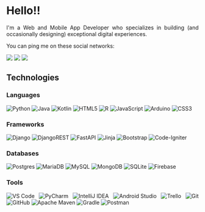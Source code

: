 # Hello!!
<div align="justify">

I'm a Web and Mobile App Developer who specializes in building (and occasionally designing) exceptional digital experiences.

You can ping me on these social networks:  
  
[![](https://img.shields.io/badge/Instagram-E4405F?style=flat-square&logo=instagram&logoColor=white
)](https://www.instagram.com/whooserick/?hl=en)
[![](https://img.shields.io/badge/LinkedIn-0077B5?style=flat-square&logo=linkedin&logoColor=white)](https://www.linkedin.com/in/erick-hernandez-93361618b/)
[![](https://img.shields.io/badge/-yerickk8@gmail.com-red?style=flat-square&logo=gmail&logoColor=white)](mailto:yerickk8@gmail.com)

## Technologies

### Languages

![Python](https://img.shields.io/badge/-Python-3670A0?style=flat-square&logo=python&logoColor=white)
![Java](https://img.shields.io/badge/-Java-ED2025?style=flat-square&logo=ORACLE&logoColor=white&color=ED2025)
![Kotlin](https://img.shields.io/badge/Kotlin-%230095D5.svg?style=flat-square&logo=kotlin&logoColor=white)
![HTML5](https://img.shields.io/badge/-HTML5-E44D27?style=flat-square&logo=html5&logoColor=ffffff)
![R](https://img.shields.io/badge/R-%23276DC3.svg?style=flat-square&logo=r&logoColor=white)
![JavaScript](https://img.shields.io/badge/-JavaScript-F7DF1C?style=flat-square&logo=javascript&logoColor=black&color=F7DF1C)
![Arduino](https://img.shields.io/badge/-Arduino-00979D?style=flat-square&logo=Arduino&logoColor=white)
![CSS3](https://img.shields.io/badge/-CSS3-1572B6?style=flat-square&logo=css3)  

### Frameworks

![Django](https://img.shields.io/badge/Django-092E20?style=flat-square&logo=django&logoColor=white)
![DjangoREST](https://img.shields.io/badge/DJANGO-REST-ff1709?style=flat-square&logo=django&logoColor=white&color=ff1709&labelColor=gray)
![FastAPI](https://img.shields.io/badge/FastAPI-005571?style=flat-square&logo=fastapi)
![Jinja](https://img.shields.io/badge/Jinja-white.svg?style=flat-square&logo=jinja&logoColor=black)
![Bootstrap](https://img.shields.io/badge/Bootstrap-563D7C?style=flat-square&logo=bootstrap&logoColor=white)
![Code-Igniter](https://img.shields.io/badge/React-20232A?style=for-the-badge&logo=react&logoColor=61DAFB)

### Databases

![Postgres](https://img.shields.io/badge/Postgres-316192?style=flat-square&logo=postgresql&logoColor=white)
![MariaDB](https://img.shields.io/badge/MariaDB-003545?style=flat-square&logo=mariadb&logoColor=white)
![MySQL](https://img.shields.io/badge/MySQL-00f?style=flat-square&logo=mysql&logoColor=white)
![MongoDB](https://img.shields.io/badge/MongoDB-4ea94b?style=flat-square&logo=mongodb&logoColor=white)
![SQLite](https://img.shields.io/badge/SQLite-07405e?style=flat-square&logo=sqlite&logoColor=white)
![Firebase](https://img.shields.io/badge/Firebase-039BE5?style=flat-square&logo=Firebase&logoColor=white)

### Tools

![VS Code](https://img.shields.io/badge/-VSCode-007ACC?style=flat-square&logo=visual-studio-code)
![PyCharm](https://img.shields.io/badge/Pycharm-143?style=flat-square&logo=Pycharm&logoColor=black&color=black&labelColor=green)
![IntelliJ IDEA](https://img.shields.io/badge/IntelliJIDEA-000000.svg?style=flat-square&logo=intellij-idea&logoColor=white)
![Android Studio](https://img.shields.io/badge/Android%20Studio-3DDC84.svg?style=flat-square&logo=android-studio&logoColor=white)
![Trello](https://img.shields.io/badge/Trello-026AA7?style=flat-square&logo=Trello&logoColor=white)
![Git](https://img.shields.io/badge/-Git-F05032?style=flat-square&logo=git&logoColor=ffffff)
![GitHub](https://img.shields.io/badge/Github-%23121011.svg?style=flat-square&logo=github&logoColor=white)
![Apache Maven](https://img.shields.io/badge/Apache%20Maven-C71A36?style=flat-square&logo=Apache%20Maven&logoColor=white) 
![Gradle](https://img.shields.io/badge/Gradle-02303A.svg?style=flat-square&logo=Gradle&logoColor=white)
![Postman](https://img.shields.io/badge/Postman-FF6C37?style=flat-square&logo=postman&logoColor=white)

